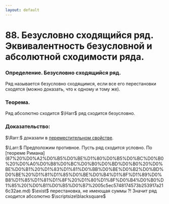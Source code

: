 ```yaml
---
layout: default
---
```

# 88. Безусловно сходящийся ряд. Эквивалентность безусловной и абсолютной сходимости ряда.

### Определение. Безусловно сходящийся ряд.
Ряд называется безусловно сходящимся, если все его перестановки сходятся (можно доказать, что к одному и тому же).

### Теорема.
Ряд абсолютно сходится $\Harr$ ряд сходится безусловно.

### Доказательство:
$\Rarr:$ доказали в [переместительном свойстве](86.md).

$\Larr:$
Предположим противное. Пусть ряд сходится условно.
По [теореме Римана](87%20%D0%A2%D0%B5%D0%BE%D1%80%D0%B5%D0%BC%D0%B0%20%D0%A0%D0%B8%D0%BC%D0%B0%D0%BD%D0%B0%20%D0%BE%D0%B1%20%D1%83%D1%81%D0%BB%D0%BE%D0%B2%D0%BD%D0%BE%20%D1%81%D1%85%D0%BE%D0%B4%D1%8F%D1%89%D0%B8%D1%85%D1%81%D1%8F%20%D1%80%D1%8F%D0%B4%D0%B0%D1%85%20(%D0%B1%D0%B5%D0%B7%2005c5ec5748174573b253917a216c32ae.md) $\exist$ перестановка, не имеющая суммы $?!$
Значит ряд сходится абсолютно  $\scriptsize\blacksquare$
